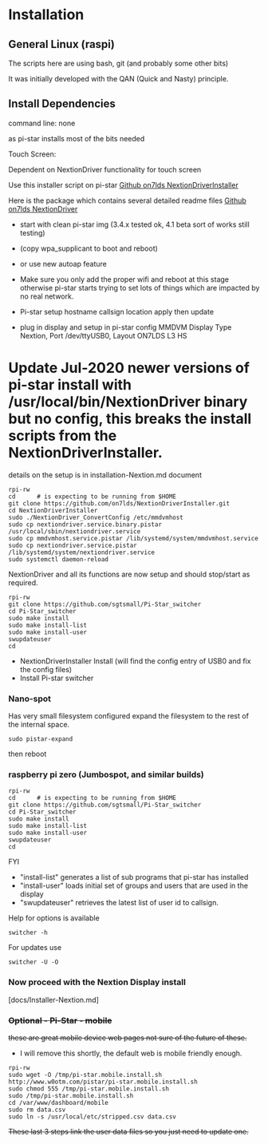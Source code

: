 # Installation

## General Linux (raspi)
 The scripts here are using bash, git (and probably some other bits)

It was initially developed with the QAN (Quick and Nasty) principle.

## Install Dependencies

command line: none

as pi-star installs most of the bits needed

Touch Screen:

Dependent on NextionDriver functionality for touch screen

Use this installer script on pi-star [Github on7lds NextionDriverInstaller](https://github.com/on7lds/NextionDriverInstaller)

Here is the package which contains several detailed readme files
[Github on7lds NextionDriver](https://github.com/on7lds/NextionDriver)


- start with clean pi-star img (3.4.x tested ok, 4.1 beta sort of works still testing)
- (copy wpa_supplicant to boot and reboot)
 - or use new autoap feature
- Make sure you only add the proper wifi and reboot at this stage otherwise pi-star starts trying to set lots of things which are impacted by no real network.

- Pi-star setup hostname callsign location apply then update
- plug in display and setup in pi-star config MMDVM Display Type Nextion, Port /dev/ttyUSB0, Layout ON7LDS L3 HS



# Update Jul-2020 newer versions of pi-star install with /usr/local/bin/NextionDriver binary but no config, this breaks the install scripts from the NextionDriverInstaller.

details on the setup is in installation-Nextion.md  document

```
rpi-rw
cd      # is expecting to be running from $HOME
git clone https://github.com/on7lds/NextionDriverInstaller.git
cd NextionDriverInstaller
sudo ./NextionDriver_ConvertConfig /etc/mmdvmhost
sudo cp nextiondriver.service.binary.pistar /usr/local/sbin/nextiondriver.service
sudo cp mmdvmhost.service.pistar /lib/systemd/system/mmdvmhost.service
sudo cp nextiondriver.service.pistar /lib/systemd/system/nextiondriver.service
sudo systemctl daemon-reload
```

NextionDriver and all its functions are now setup and should stop/start as required.

```
rpi-rw
git clone https://github.com/sgtsmall/Pi-Star_switcher
cd Pi-Star_switcher
sudo make install
sudo make install-list  
sudo make install-user  
swupdateuser  
cd
```



  - NextionDriverInstaller Install (will find the config entry of USB0 and fix the config files)
- Install Pi-star switcher

### Nano-spot

Has very small filesystem configured expand the filesystem to the rest of the internal space.

```
sudo pistar-expand
```

then reboot

### raspberry pi zero (Jumbospot, and similar builds)


```
rpi-rw
cd      # is expecting to be running from $HOME
git clone https://github.com/sgtsmall/Pi-Star_switcher
cd Pi-Star_switcher
sudo make install
sudo make install-list  
sudo make install-user  
swupdateuser  
cd
```

FYI
- "install-list" generates a list of sub programs that pi-star has installed
- "install-user" loads initial set of groups and users that are used in the display
- "swupdateuser" retrieves the latest list of user id to callsign.



Help for options is available

``switcher -h``


For updates use

``switcher -U -O``


### Now proceed with the Nextion Display install

[docs/Installer-Nextion.md]

### ~~Optional - Pi-Star - mobile~~

~~these are great mobile device web pages not sure of the future of these.~~
  * I will remove this shortly, the default web is mobile friendly enough.

```
rpi-rw
sudo wget -O /tmp/pi-star.mobile.install.sh http://www.w0otm.com/pistar/pi-star.mobile.install.sh
sudo chmod 555 /tmp/pi-star.mobile.install.sh
sudo /tmp/pi-star.mobile.install.sh
cd /var/www/dashboard/mobile
sudo rm data.csv
sudo ln -s /usr/local/etc/stripped.csv data.csv
```

~~These last 3 steps link the user data files so you just need to update one.~~
